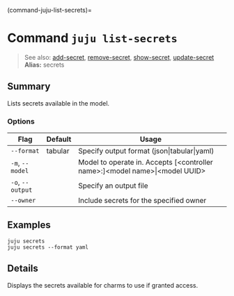 (command-juju-list-secrets)=
# Command `juju list-secrets`
> See also: [add-secret](#add-secret), [remove-secret](#remove-secret), [show-secret](#show-secret), [update-secret](#update-secret)
**Alias:** secrets

## Summary
Lists secrets available in the model.

### Options
| Flag | Default | Usage |
| --- | --- | --- |
| `--format` | tabular | Specify output format (json&#x7c;tabular&#x7c;yaml) |
| `-m`, `--model` |  | Model to operate in. Accepts [&lt;controller name&gt;:]&lt;model name&gt;&#x7c;&lt;model UUID&gt; |
| `-o`, `--output` |  | Specify an output file |
| `--owner` |  | Include secrets for the specified owner |

## Examples

    juju secrets
    juju secrets --format yaml


## Details

Displays the secrets available for charms to use if granted access.